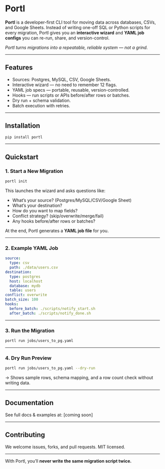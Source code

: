 # Portl

**Portl** is a developer-first CLI tool for moving data across databases, CSVs, and Google Sheets.
Instead of writing one-off SQL or Python scripts for every migration, Portl gives you an **interactive wizard** and **YAML job configs** you can re-run, share, and version-control.

*Portl turns migrations into a repeatable, reliable system — not a grind.*

---

## Features

* Sources: Postgres, MySQL, CSV, Google Sheets.
* Interactive wizard — no need to remember 12 flags.
* YAML job specs — portable, reusable, version-controlled.
* Hooks — run scripts or APIs before/after rows or batches.
* Dry run + schema validation.
* Batch execution with retries.

---

## Installation

```bash
pip install portl
```

---

## Quickstart

### 1. Start a New Migration

```bash
portl init
```

This launches the wizard and asks questions like:

* What’s your source? (Postgres/MySQL/CSV/Google Sheet)
* What’s your destination?
* How do you want to map fields?
* Conflict strategy? (skip/overwrite/merge/fail)
* Any hooks before/after rows or batches?

At the end, Portl generates a **YAML job file** for you.

---

### 2. Example YAML Job

```yaml
source:
  type: csv
  path: ./data/users.csv
destination:
  type: postgres
  host: localhost
  database: mydb
  table: users
conflict: overwrite
batch_size: 100
hooks:
  before_batch: ./scripts/notify_start.sh
  after_batch: ./scripts/notify_done.sh
```

---

### 3. Run the Migration

```bash
portl run jobs/users_to_pg.yaml
```

---

### 4. Dry Run Preview

```bash
portl run jobs/users_to_pg.yaml --dry-run
```

→ Shows sample rows, schema mapping, and a row count check without writing data.

---

## Documentation

See full docs & examples at: [coming soon]

---

## Contributing

We welcome issues, forks, and pull requests. MIT licensed.

---

With Portl, you’ll **never write the same migration script twice.**

